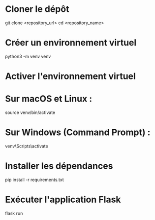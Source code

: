 # Cloner le dépôt
git clone <repository_url>
cd <repository_name>

# Créer un environnement virtuel
python3 -m venv venv

# Activer l'environnement virtuel
# Sur macOS et Linux :
source venv/bin/activate
# Sur Windows (Command Prompt) :
venv\Scripts\activate

# Installer les dépendances
pip install -r requirements.txt

# Exécuter l'application Flask
flask run
